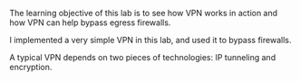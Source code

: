 The learning objective of this lab is to see how VPN works in action and how VPN can help bypass egress firewalls. 

I implemented a very simple VPN in this lab, and used it to bypass firewalls.

A typical VPN depends on two pieces of technologies: IP tunneling and encryption.

